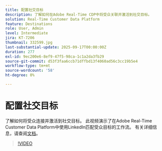 ```yaml
---
title: 配置社交目标
description: 了解如何在Adobe Real-Time CDP中将受众关联并激活到社交目标。
solution: Real-Time Customer Data Platform
feature: Destinations
role: User, Admin
level: Intermediate
jira: KT-7206
thumbnail: 332599.jpg
last-substantial-update: 2025-09-17T00:00:00Z
duration: 277
exl-id: 9ec200e6-8ef9-47f5-98ca-1c1a2da3fb29
source-git-commit: d53f3faa6ccb71dffbd13f4060ad56c3cc19b5e4
workflow-type: tm+mt
source-wordcount: '58'
ht-degree: 0%

---
```


# 配置社交目标

了解如何将受众连接并激活到社交目标。 此视频演示了在Adobe Real-Time Customer Data Platform中使用LinkedIn匹配受众目标的工作流。  有关详细信息，请查阅[文档](https://experienceleague.adobe.com/en/docs/experience-platform/destinations/catalog/social/overview)。

>[!VIDEO](https://video.tv.adobe.com/v/332599/?learn=on&enablevpops)

